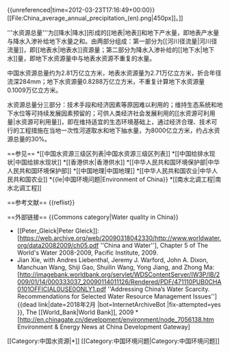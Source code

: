 {{unreferenced|time=2012-03-23T17:16:49+00:00}}
[[File:China_average_annual_precipitation_(en).png|450px]]。]]

'''水资源总量'''为[[降水|降水]]形成的[[地表|地表]]和地下产水量，即地表产水量与降水入渗补给地下水量之和。由两部分组成：第一部分为[[河川径流量|河川径流量]]，即[[地表水|地表水]]资源量；第二部分为降水入渗补给的[[地下水|地下水]]量，即地下水资源量中与地表水资源不重复的水量。

中国水资源总量约为2.81万亿立方米，地表水资源量为2.71万亿立方米，折合年径流深284mm；地下水资源量0.8288万亿立方米，不重复计算地下水资源量0.1009万亿立方米。

水资源总量分三部分：技术手段和经济因素等原因难以利用的；维持生态系统和地下水位等可持续发展因素预留的；可供人类经济社会发展利用的[[水资源可利用量|水资源可利用量]]，即在维持适宜的生态环境基础上，通过经济合理、技术可行的工程措施在当地一次性河道取水和地下抽水量，为8000亿立方米，约占水资源总量的30%。

==参见==
*[[中国水资源三级区列表|中国水资源三级区列表]]
*[[中国给排水现状|中国给排水现状]]
*[[香港供水|香港供水]]
*[[中华人民共和国环境保护部|中华人民共和国环境保护部]]
*[[中国地理|中国地理]]
*[[中华人民共和国农业|中华人民共和国农业]]
*{{le|中国环境问题|Environment of China}}
*[[南水北调工程|南水北调工程]]

==参考文献==
{{reflist}}

==外部链接==
{{Commons category|Water quality in China}}
* [[Peter_Gleick|Peter Gleick]]:[https://web.archive.org/web/20090318042330/http://www.worldwater.org/data20082009/ch05.pdf ''China and Water''], Chapter 5 of The World's Water 2008-2009, Pacific Institute, 2009.
* Jian Xie, with Andres Liebenthal, Jeremy J. Warford, John A. Dixon, Manchuan Wang, Shiji Gao, Shuilin Wang, Yong Jiang, and Zhong Ma:[http://imagebank.worldbank.org/servlet/WDSContentServer/IW3P/IB/2009/01/14/000333037_20090114011126/Rendered/PDF/471110PUB0CHA0101OFFICIAL0USE0ONLY1.pdf ''Addressing China’s Water Scarcity. Recommendations for Selected Water Resource Management Issues'']{{dead link|date=2018年2月 |bot=InternetArchiveBot |fix-attempted=yes }}, The [[World_Bank|World Bank]], 2009
*[http://en.chinagate.cn/development/environment/node_7056138.htm Environment & Energy News at China Development Gateway]

[[Category:中国水资源|*]]
[[Category:中国环境问题|Category:中国环境问题]]